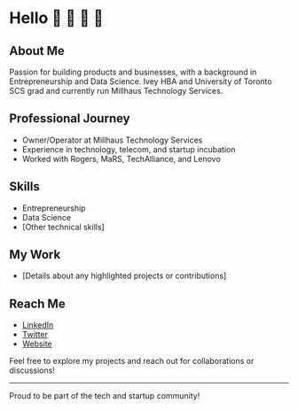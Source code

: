 # Hello 👋 👋 👋 👋

## About Me
Passion for building products and businesses, with a background in Entrepreneurship and Data Science. Ivey HBA and University of Toronto SCS grad and currently run Millhaus Technology Services.

## Professional Journey
- Owner/Operator at Millhaus Technology Services
- Experience in technology, telecom, and startup incubation
- Worked with Rogers, MaRS, TechAlliance, and Lenovo

## Skills
- Entrepreneurship
- Data Science
- [Other technical skills]

## My Work
- [Details about any highlighted projects or contributions]

## Reach Me
- [LinkedIn ](https://linkedin.com/in/alecjmiller)
- [Twitter ](https://x.com/gener8ive)
- [Website ](https://www.mgd1984.ca)

Feel free to explore my projects and reach out for collaborations or discussions!

---

Proud to be part of the tech and startup community!

